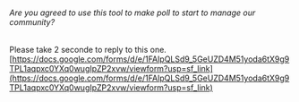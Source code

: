 ###### Are you agreed to use this tool to make poll to start to manage our community?

Please take 2 seconde to reply to this one.
[https://docs.google.com/forms/d/e/1FAIpQLSd9_5GeUZD4M51yoda6tX9g9TPL1aqpxc0YXq0wugIpZP2xvw/viewform?usp=sf_link](https://docs.google.com/forms/d/e/1FAIpQLSd9_5GeUZD4M51yoda6tX9g9TPL1aqpxc0YXq0wugIpZP2xvw/viewform?usp=sf_link)